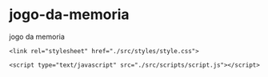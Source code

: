 # jogo-da-memoria
jogo da memoria
<!DOCTYPE html>
<html lang="pt-br">
<head>
    <meta charset="UTF-8">
    <title>Jogo Memória - Genius</title>

    <link rel="stylesheet" href="./src/styles/style.css">
</head>
<body>
    <div class="main-game">
        <div class="genius">
            <div class="blue"></div>
            <div class="yellow"></div>
            <div class="red"></div>
            <div class="green"></div>
        </div>
    </div>

    <script type="text/javascript" src="./src/scripts/script.js"></script>
</body>
</html>
